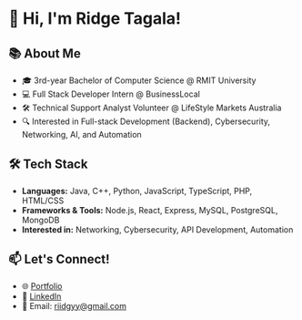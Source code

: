 # 👋 Hi, I'm Ridge Tagala!

## 📚 About Me
- 🎓 3rd-year Bachelor of Computer Science @ RMIT University  
- 💻 Full Stack Developer Intern @ BusinessLocal
- 🛠️ Technical Support Analyst Volunteer @ LifeStyle Markets Australia 
- 🔍 Interested in Full-stack Development (Backend), Cybersecurity, Networking, AI, and Automation

## 🛠️ Tech Stack
- **Languages:** Java, C++, Python, JavaScript, TypeScript, PHP, HTML/CSS  
- **Frameworks & Tools:** Node.js, React, Express, MySQL, PostgreSQL, MongoDB
- **Interested in:** Networking, Cybersecurity, API Development, Automation  

## 📫 Let's Connect!
- 🌐 [Portfolio](https://riidgyy.com)
- 💼 [LinkedIn](https://www.linkedin.com/in/ridge-tagala2002)
- 📧 Email: riidgyy@gmail.com


